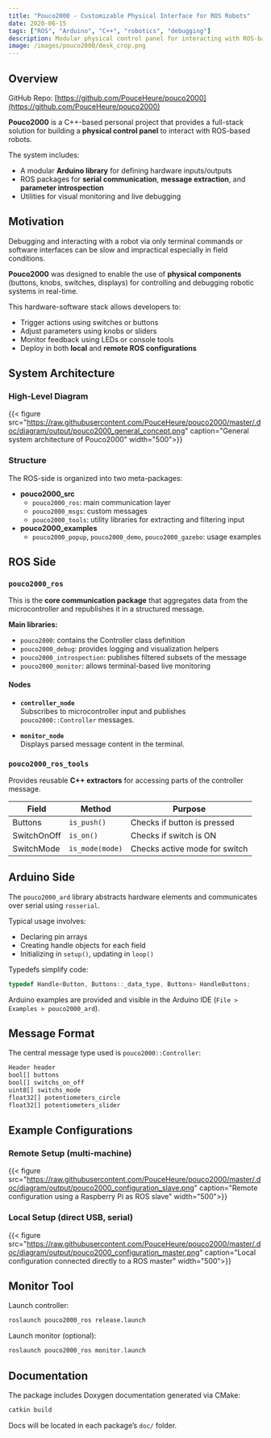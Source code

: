 ```yaml
---
title: "Pouco2000 - Customizable Physical Interface for ROS Robots"
date: 2020-06-15
tags: ["ROS", "Arduino", "C++", "robotics", "debugging"]
description: Modular physical control panel for interacting with ROS-based robots, with full Arduino and ROS integration.
image: /images/pouco2000/desk_crop.png
---
```


## Overview

GitHub Repo: [https://github.com/PouceHeure/pouco2000](https://github.com/PouceHeure/pouco2000)  

**Pouco2000** is a C++-based personal project that provides a full-stack solution for building a **physical control panel** to interact with ROS-based robots.

The system includes:

- A modular **Arduino library** for defining hardware inputs/outputs
- ROS packages for **serial communication**, **message extraction**, and **parameter introspection**
- Utilities for visual monitoring and live debugging


## Motivation

Debugging and interacting with a robot via only terminal commands or software interfaces can be slow and impractical especially in field conditions.

**Pouco2000** was designed to enable the use of **physical components** (buttons, knobs, switches, displays) for controlling and debugging robotic systems in real-time.

This hardware-software stack allows developers to:

- Trigger actions using switches or buttons
- Adjust parameters using knobs or sliders
- Monitor feedback using LEDs or console tools
- Deploy in both **local** and **remote ROS configurations**


## System Architecture

### High-Level Diagram

{{< figure src="https://raw.githubusercontent.com/PouceHeure/pouco2000/master/.doc/diagram/output/pouco2000_general_concept.png" caption="General system architecture of Pouco2000" width="500">}}

### Structure

The ROS-side is organized into two meta-packages:

- **pouco2000_src**
  - `pouco2000_ros`: main communication layer
  - `pouco2000_msgs`: custom messages
  - `pouco2000_tools`: utility libraries for extracting and filtering input
- **pouco2000_examples**
  - `pouco2000_popup`, `pouco2000_demo`, `pouco2000_gazebo`: usage examples


## ROS Side

### `pouco2000_ros`

This is the **core communication package** that aggregates data from the microcontroller and republishes it in a structured message.

**Main libraries:**

- `pouco2000`: contains the Controller class definition
- `pouco2000_debug`: provides logging and visualization helpers
- `pouco2000_introspection`: publishes filtered subsets of the message
- `pouco2000_monitor`: allows terminal-based live monitoring

#### Nodes

- **`controller_node`**  
  Subscribes to microcontroller input and publishes `pouco2000::Controller` messages.

- **`monitor_node`**  
  Displays parsed message content in the terminal.

### `pouco2000_ros_tools`

Provides reusable **C++ extractors** for accessing parts of the controller message.

| Field               |  Method          | Purpose                       |
| ------------------- |  --------------- | ----------------------------- |
| Buttons             |  `is_push()`     | Checks if button is pressed   |
| SwitchOnOff         |  `is_on()`       | Checks if switch is ON        |
| SwitchMode          |  `is_mode(mode)` | Checks active mode for switch |


## Arduino Side

The `pouco2000_ard` library abstracts hardware elements and communicates over serial using `rosserial`.

<!-- {{< figure src="https://raw.githubusercontent.com/PouceHeure/pouco2000/master/.doc/diagram/output/pouco2000_arduino_layer.png" caption="Arduino abstraction layer with ROS integration" width="500">}} -->

Typical usage involves:

- Declaring pin arrays
- Creating handle objects for each field
- Initializing in `setup()`, updating in `loop()`

Typedefs simplify code:

```cpp
typedef Handle<Button, Buttons::_data_type, Buttons> HandleButtons;
```

Arduino examples are provided and visible in the Arduino IDE (`File > Examples > pouco2000_ard`).


## Message Format

The central message type used is `pouco2000::Controller`:

```bash
Header header
bool[] buttons
bool[] switchs_on_off
uint8[] switchs_mode
float32[] potentiometers_circle
float32[] potentiometers_slider
```


## Example Configurations

### Remote Setup (multi-machine)

{{< figure src="https://raw.githubusercontent.com/PouceHeure/pouco2000/master/.doc/diagram/output/pouco2000_configuration_slave.png" caption="Remote configuration using a Raspberry Pi as ROS slave" width="500">}}

### Local Setup (direct USB, serial)

{{< figure src="https://raw.githubusercontent.com/PouceHeure/pouco2000/master/.doc/diagram/output/pouco2000_configuration_master.png" caption="Local configuration connected directly to a ROS master" width="500">}}


## Monitor Tool

Launch controller:

```bash
roslaunch pouco2000_ros release.launch
```

Launch monitor (optional):

```bash
roslaunch pouco2000_ros monitor.launch
```


## Documentation

The package includes Doxygen documentation generated via CMake:

```bash
catkin build
```

Docs will be located in each package’s `doc/` folder.

